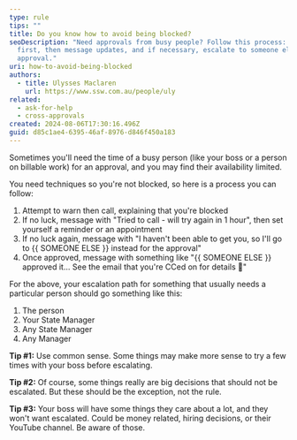 ```yaml
---
type: rule
tips: ""
title: Do you know how to avoid being blocked?
seoDescription: "Need approvals from busy people? Follow this process: call
  first, then message updates, and if necessary, escalate to someone else for
  approval."
uri: how-to-avoid-being-blocked
authors:
  - title: Ulysses Maclaren
    url: https://www.ssw.com.au/people/uly
related:
  - ask-for-help
  - cross-approvals
created: 2024-08-06T17:30:16.496Z
guid: d85c1ae4-6395-46af-8976-d846f450a183
---
```

Sometimes you'll need the time of a busy person (like your boss or a person on billable work) for an approval, and you may find their availability limited.

<!--endintro-->

You need techniques so you're not blocked, so here is a process you can follow:

1. Attempt to warn then call, explaining that you're blocked
2. If no luck, message with "Tried to call - will try again in 1 hour", then set yourself a reminder or an appointment
3. If no luck again, message with "I haven't been able to get you, so I'll go to {{ SOMEONE ELSE }} instead for the approval"
4. Once approved, message with something like "{{ SOMEONE ELSE }} approved it... See the email that you're CCed on for details 🙂"

For the above, your escalation path for something that usually needs a particular person should go something like this:

1. The person
2. Your State Manager
3. Any State Manager
4. Any Manager

**Tip #1:** Use common sense. Some things may make more sense to try a few times with your boss before escalating.

**Tip #2:** Of course, some things really are big decisions that should not be escalated. But these should be the exception, not the rule.

**Tip #3:** Your boss will have some things they care about a lot, and they won't want escalated. Could be money related, hiring decisions, or their YouTube channel. Be aware of those.
